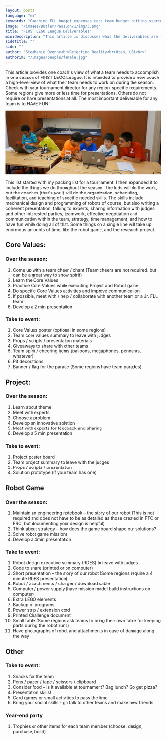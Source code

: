 ```yaml
---
layout: post2
language: "en"
keywords: "Coaching FLL budget expenses cost team_budget getting_started"
image: "/images/Butler/Passion/1/img/3.png"
title: "FIRST LEGO League Deliverables"
minidescription: "This article is discusses what the deliverables are for FIRST LEGO League Teams."
sidetitle: ""
side: ""
author: "Stephanie Ozenne<br>Rejecting Reality<br>Utah, USA<br>"
authorim: "/images/people/female.jpg"
---
```

This article provides one coach's view of what a team needs to accomplish in one season of FIRST LEGO League. It is intended to provide a new coach a high-level view of what their team needs to work on during the season. Check with your tournament director for any region-specific requirements. Some regions give more or less time for presentations. Others do not require or have presentations at all. The most important deliverable for any team is to HAVE FUN!


<img src="/images/coachcorner/Deliverables.jpg" style="max-width: 100%" />


This list started with my packing list for a tournament. I then expanded it to include the things we do throughout the season. The kids will do the work, but the coaches (that's you!) will do the organization, scheduling, facilitation, and teaching of specific needed skills. The skills include mechanical design and programming of robots of course, but also writing a coherent presentation, talking to experts, sharing information with judges and other interested parties, teamwork, effective negotiation and communication within the team, strategy, time management, and how to have fun while doing all of that. Some things on a single line will take up enormous amounts of time, like the robot game, and the research project.

## Core Values:

### Over the season:
1) Come up with a team cheer / chant (Team cheers are not required, but can be a great way to show spirit)
2) Learn the Core Values
3) Practice Core Values while executing Project and Robot game
4) Do specific Core Values activities and improve communication
5) If possible, meet with / help / collaborate with another team or a Jr. FLL team
6) Develop a 2 min presentation

### Take to event:
1) Core Values poster (optional in some regions)
2) Team core values summary to leave with judges
3) Props / scripts / presentation materials
4) Giveaways to share with other teams
5) Team spirit / cheering items (balloons, megaphones, pennants, whatever)
6) Pit decorations
7) Banner / flag for the parade (Some regions have team parades)

## Project:

### Over the season:
1) Learn about theme
2) Meet with experts
3) Choose a problem
4) Develop an innovative solution
5) Meet with experts for feedback and sharing
6) Develop a 5 min presentation

### Take to event:
1) Project poster board
2) Team project summary to leave with the judges
3) Props / scripts / presentation
4) Solution prototype (if your team has one)

## Robot Game

### Over the season:
1) Maintain an engineering notebook – the story of our robot (This is not required and does not have to be as detailed as those created in FTC or FRC, but documenting your design is helpful)
2) Think about strategy – how does the game board shape our solutions?
3) Solve robot game missions
4) Develop a 4min presentation

### Take to event:
1) Robot design executive summary (RDES) to leave with judges
2) Code to share (printed or on computer)
3) Short presentation – the story of our robot (Some regions require a 4 minute RDES presentation)
4) Robot / attachments / charger / download cable
5) Computer / power supply (have mission model build instructions on computer)
6) Extra LEGO elements
7) Backup of programs
8) Power strip / extension cord
9) Printed Challenge document
10) Small table (Some regions ask teams to bring their own table for keeping parts during the robot runs)
11) Have photographs of robot and attachments in case of damage along the way

## Other
### Take to event:
1) Snacks for the team
2) Pens / paper / tape / scissors / clipboard
3) Consider food – is it available at tournament? Bag lunch? Go get pizza?
4) Presentation skills!
5) Card games or small activities to pass the time
6) Bring your social skills - go talk to other teams and make new friends

### Year-end party
1) Trophies or other items for each team member (choose, design, purchase, build)


